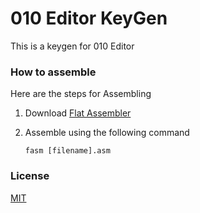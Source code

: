 # 010 Editor KeyGen

This is a keygen for 010 Editor

### How to assemble
Here are the steps for Assembling

1. Download [Flat Assembler](http://flatassembler.net/download.php)
2. Assemble using the following command

   `fasm [filename].asm`

### License

[MIT](/LICENSE)

